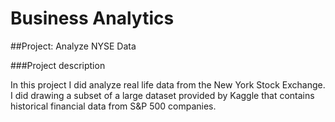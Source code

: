 # Business Analytics


##Project: Analyze NYSE Data



###Project description

In this project I did analyze real life data from the New York Stock Exchange. I did drawing a subset of a large dataset provided by Kaggle that contains historical financial data from S&P 500 companies.


